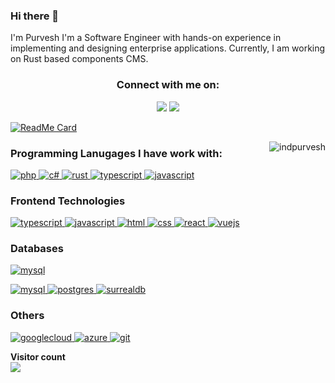 ### Hi there 👋

 I'm Purvesh I'm a Software Engineer with hands-on experience in implementing and designing enterprise applications. Currently, I am working on Rust based components CMS. 
 


<h3 align="center">Connect with me on:</h3>
<p align="center">
  <a href="https://www.linkedin.com/in/purvesh-patel-b0365a50/"><img src="https://img.shields.io/badge/LinkedIn-0077B5?style=for-the-badge&logo=linkedin&logoColor=white"></a>
  <a href="https://twitter.com/avoredcms"><img src="https://img.shields.io/badge/Twitter-1DA1F2?style=for-the-badge&logo=twitter&logoColor=white"></a>
</p>

[![ReadMe Card](https://github-readme-stats.vercel.app/api?username=indpurvesh&include_orgs=true&show_icons=true&include_all_commits=true&hide_rank=true&bg_color=30,FF0F3D,ff288c&title_color=fff&text_color=fff&icon_color=fff)](https://github.com/indpurvesh/github-readme-stats)

<img src="https://github-readme-stats.vercel.app/api/top-langs/?username=indpurvesh&theme=gotham&hide_border=true&layout=compact&langs_count=6" alt="indpurvesh" align="right">


<h3 align="left">Programming Lanugages I have work with:</h3>
<p align="left">
   <a href="https://www.php.net" target="_blank" rel="noreferrer"> <img src="https://img.shields.io/badge/php-FFD43B?style=for-the-badge&logo=php&logoColor=blue" alt="php"/> </a>
   <a href="https://dotnet.microsoft.com/en-us/languages/csharp" target="_blank" rel="noreferrer"> <img src="https://img.shields.io/badge/csharp-FFD43B?style=for-the-badge&logo=csharp&logoColor=blue" alt="c#"/> </a>
    <a href="https://www.rust-lang.org/" target="_blank" rel="noreferrer"> <img src="https://img.shields.io/badge/Rust-000000?style=for-the-badge&logo=rust&logoColor=white" alt="rust"/> </a>
  <a href="https://www.typescriptlang.org/" target="_blank" rel="noreferrer"> <img src="https://img.shields.io/badge/TypeScript-007ACC?style=for-the-badge&logo=typescript&logoColor=white" alt="typescript"/> </a>
  <a href="https://developer.mozilla.org/en-US/docs/Web/JavaScript" target="_blank" rel="noreferrer"> <img src="https://img.shields.io/badge/JavaScript-323330?style=for-the-badge&logo=javascript&logoColor=F7DF1E" alt="javascript"/> </a>
 
</p>

<h3 align="left">Frontend Technologies</h3>
<p align="left">
<a href="https://www.typescriptlang.org/" target="_blank" rel="noreferrer"> <img src="https://img.shields.io/badge/TypeScript-007ACC?style=for-the-badge&logo=typescript&logoColor=white" alt="typescript"/> </a>
<a href="https://developer.mozilla.org/en-US/docs/Web/JavaScript" target="_blank" rel="noreferrer"> <img src="https://img.shields.io/badge/JavaScript-323330?style=for-the-badge&logo=javascript&logoColor=F7DF1E" alt="javascript"/> </a>
  <a href="https://html.spec.whatwg.org/multipage/" target="_blank" rel="noreferrer"> <img src="https://img.shields.io/badge/HTML5-E34F26?style=for-the-badge&logo=html5&logoColor=white" alt="html"/> </a>
  <a href="https://www.w3schools.com/css/" target="_blank" rel="noreferrer"> <img src="https://img.shields.io/badge/CSS3-1572B6?style=for-the-badge&logo=css3&logoColor=white" alt="css"/> </a>
  <a href="https://reactjs.org/" target="_blank" rel="noreferrer"> <img src="https://img.shields.io/badge/React-20232A?style=for-the-badge&logo=react&logoColor=61DAFB" alt="react"/> </a>
  <a href="https://vuejs.org/" target="_blank" rel="noreferrer"> <img src="https://img.shields.io/badge/Vue.js-35495E?style=for-the-badge&logo=vue.js&logoColor=4FC08D" alt="vuejs"/> </a>
</p>

<h3 align="left">Databases</h3>
<p align="left">
<a href="https://www.microsoft.com/en-us/sql-server/sql-server-2022" target="_blank" rel="noreferrer"> <img src="https://img.shields.io/badge/Microsoft%20SQL%20Server-CC2927?style=for-the-badge&logo=microsoft%20sql%20server&logoColor=white" alt="mysql"/> </a>

  <a href="https://www.mysql.com/" target="_blank" rel="noreferrer"> <img src="https://img.shields.io/badge/MySQL-005C84?style=for-the-badge&logo=mysql&logoColor=white" alt="mysql"/> </a>
  <a href="https://www.postgresql.org" target="_blank" rel="noreferrer"> <img src="https://img.shields.io/badge/PostgreSQL-316192?style=for-the-badge&logo=postgresql&logoColor=white" alt="postgres"/> </a>
<a href="https://surrealdb.com/" target="_blank" rel="noreferrer"> <img src="https://img.shields.io/badge/SurrealDB-FF00A0?style=for-the-badge&logo=surrealdb&logoColor=white" alt="surrealdb"/> </a>
</p>


<h3 align="left">Others</h3>
<a href="https://cloud.google.com/" target="_blank" rel="noreferrer"> <img src="https://img.shields.io/badge/Google_Cloud-4285F4?style=for-the-badge&logo=google-cloud&logoColor=white" alt="googlecloud"/> </a>
<a href="https://azure.microsoft.com/" target="_blank" rel="noreferrer"> <img src="https://img.shields.io/badge/Azure_DevOps-0078D7?style=for-the-badge&logo=azure-devops&logoColor=white" alt="azure"/> </a>
  <a href="https://git-scm.com/" target="_blank" rel="noreferrer"> <img src="https://img.shields.io/badge/GIT-E44C30?style=for-the-badge&logo=git&logoColor=white" alt="git"/> </a>
</p>

<p align="left"> 
  <b>Visitor count</b><br>
  <img src="https://profile-counter.glitch.me/indpurvesh/count.svg" />
</p>
